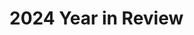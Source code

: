 # 2024 Year in Review

<!--
Led sprint review and demo
Sprint retro
Sprint planning
Demos

Multi-tenancy
Switched teams
Work highlights- significantly reduced time, n+1
CockroachDB, dashboard, database optimization
Profiling tools
Django optimization

Cluster creation
Databus
pub/sub

Task orchestration and distributed systems engineering

Grew in capability- things once more difficult for me became day-to-day tasks
Challenges of scale and security were good for me
Working across teams, learning and sharing knowledge

PR Review
Change Management, Release management
Working with SRE
Worked with lead architect
Architecture and design, tradeoffs, cost analysis
Security, resiliency, failover, restore
Product management, roadmap
User experience

PS Connect continues
Sick 3 times
March 8
Even as it improved, it continued... 
Feel lucky to be well
Gave me an appreciation

January
https://katherinemichel.github.io/portfolio/los-angeles-2023.html
Top videos

DEFNA Contract meeting
DEFNA Hotel Contract Committee

DjangoCon US 2023 Recap 
https://katherinemichel.github.io/portfolio/2023-recap.html
https://django-news.com/issues/203#start
Featured in Django News Newsletter- was their top link for months. 
Get stats- how long at the top and how many views

March 3
https://katherinemichel.github.io/portfolio/djangocon-us-2024-topics-inspiration-list.html
Featured in Django News Newsletter along with Drew's
https://django-news.com/issues/222#start
Stats?
Along with lists by Drew and Jeff?
Talk submission stats
2024: 194
2023: 189
2022: 152

March- provided pics that helped inspire DjangoCon US website design theme
https://www.linkedin.com/posts/jonitrythall_ive-teamed-up-with-the-great-folks-at-defna-activity-7203812944940294144-6gtJ/?utm_source=share&utm_medium=member_desktop
https://fosstodon.org/@kati/112492859988088102

March- created the conference snapshot pages I'd always wanted. 
https://katherinemichel.github.io/portfolio/speaker-board-and-organizer-photos.html
https://katherinemichel.github.io/portfolio/favorite-conference-snapshots.html

![](2023-recap-images/durham-downtown-snapshots.png)

March
Uncle Edward died
Smile on his face
https://www.livingstonfh.com/obituary/edward-a-markel
https://www.linkedin.com/posts/katherinemichel_obituary-for-edward-a-ed-markel-at-livingston-activity-7180368920564916225-eXsL/
https://www.linkedin.com/posts/katherinemichel_life-isnt-always-easy-but-consider-me-blessed-activity-7133546031077588992-gadV/
Bird call video

Tanganyka
https://twpark.com/
https://www.linkedin.com/posts/katherinemichel_as-a-defna-board-member-i-help-oversee-djangocon-activity-7182562538193125376-6_EG/
Visit to Lemurs- pics

April
PyTexas 2024 in Austin
Moshe
DEFNA Board Interviews

May
May the 4th Event
Featured on DjangoCon US account
https://x.com/djangocon/status/1792933457183527350
https://fosstodon.org/@djangocon/112479673098056641
Worthmore session: Networking as a Woman: How to become 2.5x more successful

Databases connections

May
PyCon US 2024

Felt I was able to further grow my network and have a deeper understanding of subjects

Followed up on PyCon US connections
Facilitated communication from Jay at PyCon US to DEFNA
PyTexas sponsorship

June
Attended DFW Pythoneers
https://www.meetup.com/dfwpython/
PyTexas Sponsorship pitch

June
Created PyCon US 2024 Recap presentation based on my blog post


https://katherinemichel.github.io/portfolio/pycon-us-2024-recap.html
Reached #2 on Hacker News
https://x.com/search?q=https%3A%2F%2Fnews.ycombinator.com%2Fitem%3Fid%3D40552621&src=typed_query
https://x.com/nmstoker/status/1797250668501020962
https://news.ycombinator.com/item?id=40552621
https://fosstodon.org/@HackerNewsBot@m.einverne.info/112547856756286972
https://fosstodon.org/@hn50@social.lansky.name/112547268058241519
https://fosstodon.org/@kati/112547155288841309
https://fosstodon.org/@kati/112542746775054876
https://fosstodon.org/@kati/112542145378019538
https://fosstodon.org/@kati/112509391686025715
https://fosstodon.org/@kati/112498755031272596
Kudos from Kenneth, Trey, Seth, Hugo, Lacey, etc. 
https://fosstodon.org/@lacey@hachyderm.io/112553623603409800
Many DMs
Screenshot
Cited by new Python Release Manager Hugo as must-read conference recap
https://dev.to/hugovk/pycon-us-2024-a-roundup-of-writeups-26hj
https://fosstodon.org/@kati/112612110567916246
Featured in Django News Newsletter
https://django-news.com/issues/236#start
Get stats


![](2023-recap-images/hacker-news-rankings-stats.png)

![](2023-recap-images/hacker-news-trending.png)

![](2023-recap-images/hacker-news-detail-page-stats.png)


![](2023-recap-images/hackathon-team.jpg)


September
DjangoCon US 2024

Self care
New keyboard
Gym, lifting weights
Inspired by DeAnna Troutman Anaya- grandmother (she doesn't look like any grandmother I've ever seen) who is "Liftin4Life"
Tell her story of illness to health
I'd never been in a gym before and was afraid to go
Sheldon- told me the benefits of a personal trainer

Update on how I did
Not as much as expected due to issues in first half of year
Picked up in second half of year
https://katherinemichel.github.io/portfolio/what-i-am-paying-attention-to-in-2024.html
-->
